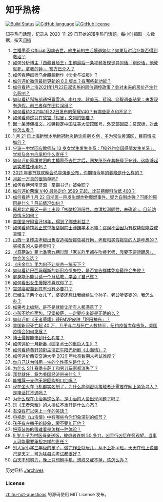 # 知乎热榜
[![Build Status](https://github.com/ToWeLong/zhihu-hot-questions/workflows/CI/badge.svg)](https://github.com/ToWeLong/zhihu-hot-questions/actions)
[![GitHub language](https://img.shields.io/badge/language-golang-orange.svg)](https://golang.org/)
[![GitHub license](https://img.shields.io/github/license/ToWeLong/zhihu-hot-questions)](https://github.com/ToWeLong/zhihu-hot-questions/blob/main/LICENSE)

知乎热门话题，记录从 2020-11-29 日开始的知乎热门话题。每小时抓取一次数据，按天[归档](./archives)

<!-- BEGIN -->

1. [主播墨茶 Official 因病去世，他生前的生活境遇如何？如果及时治疗能否得到救治？](https://www.zhihu.com/question/440488455)
1. [如何分析博主「西藏冒险王」生前最后一条视频发现诡异对话「别说话，他死就死，拿我的锤」，警方已介入？](https://www.zhihu.com/question/440226087)
1. [如何看待画师乌合麒麟新作《命令与征服》？](https://www.zhihu.com/question/440484430)
1. [如何评价微信最新更新的 8.0 版本？有哪些新功能？](https://www.zhihu.com/question/440493709)
1. [如何看待上海2021年1月22日起实施的房价调控政策？会对未来的房价产生什么影响？](https://www.zhihu.com/question/440528949)
1. [如何看待科技部通报曹雪涛、李红良、耿美玉、裴钢、饶毅调查结果：未发现有造假，前三者存在图片误用？](https://www.zhihu.com/question/440515404)
1. [如何看待2021年1月22日发布的荣耀V40？有哪些亮点和不足？](https://www.zhihu.com/question/440424932)
1. [如何看待这只在故宫「假冒」文物的御猫？](https://www.zhihu.com/question/440467237)
1. [因一条涉疆推文，推特锁定中国驻美大使馆账号，外交部回应：莫双标，对此你怎么看？](https://www.zhihu.com/question/440468826)
1. [1 月 21 日上海新增本地新冠肺炎确诊病例 6 例，多为常住黄浦区，目前情况如何？](https://www.zhihu.com/question/440575498)
1. [宁波一中学回应教师与 13 岁女学生发生关系：「校外约会因感情发生关系」，学校及各方应承担什么责任？](https://www.zhihu.com/question/440441596)
1. [如何评价家境贫困的主播墨茶去世之后，网友纷纷在其帐号下充钱，这能够起到实质性作用吗？](https://www.zhihu.com/question/440580116)
1. [2021 年春节联欢晚会总导演组公布，你期待今年的春晚是什么样的？](https://www.zhihu.com/question/413275780)
1. [月薪一万真的很简单吗?](https://www.zhihu.com/question/438452552)
1. [如何看待河南济源「掌掴书记」被免职？](https://www.zhihu.com/question/440506418)
1. [如何评价荣耀 V40 最终定价 3599 元起，比前期爆料价低 400？](https://www.zhihu.com/question/440590541)
1. [如何看待 1 月 22 日浙医一院发生爆炸物爆燃事件，疑为自制炸弹？可能的原因是什么？目前情况如何？](https://www.zhihu.com/question/440606624)
1. [网易北京园区一员工出现「核酸检测阳性，血清检测阴性，未确诊」，目前防疫情况如何？](https://www.zhihu.com/question/440612191)
1. [美国坚守阿富汗18年，得到了哪些利益？](https://www.zhihu.com/question/440184377)
1. [如何看待饶毅正式举报裴钢院士涉嫌学术不端：谬误不会因为有权势就能变成真理？](https://www.zhihu.com/question/440538445)
1. [山西一复印店老板出售变造核酸报告被行拘，老板和买假报告的人是咋想的？买报告的人要担责吗？](https://www.zhihu.com/question/440431269)
1. [《奇葩说》第七季第九期辩题「家长群里都在吹捧老师，我要不要很跟风」，你会怎么选？](https://www.zhihu.com/question/440505584)
1. [《庆余年》里为何不让庆帝一统天下？](https://www.zhihu.com/question/439499164)
1. [如何看待巴西玛瑙斯的新冠疫情失控，是否宣告群体免疫最终会失败？](https://www.zhihu.com/question/440392936)
1. [健身能不能只请一个月私教，学会了自己练？](https://www.zhihu.com/question/412324277)
1. [如何看出女生慢慢不喜欢你了？](https://www.zhihu.com/question/431864798)
1. [宫颈癌疫苗到底有没有必要打？](https://www.zhihu.com/question/66697084)
1. [已经生了两个女儿了，婆婆还想让我继续生个孙子，老公听婆婆的，我怎么办？](https://www.zhihu.com/question/438852126)
1. [如果考上编制，是不是就能让所有人都满意了？](https://www.zhihu.com/question/431148274)
1. [小孩不给吃面包，汉堡披萨，一定要吃米饭是正确的么？](https://www.zhihu.com/question/440509928)
1. [如何评价《王者荣耀》镜FMVP皮肤「炽阳神光」？](https://www.zhihu.com/question/439837252)
1. [美国新冠死亡超 40 万，几乎与二战死亡人数持平，纽约疫苗库存告急，美国疫情会如何发展？](https://www.zhihu.com/question/440233827)
1. [博士最惨能惨到什么程度？](https://www.zhihu.com/question/325144561)
1. [如何评价一月新番《回复术士的重启人生》？](https://www.zhihu.com/question/439502297)
1. [如何看待黄轩领衔主演正午阳光新剧《山海情》？](https://www.zhihu.com/question/410245240)
1. [如何评价西安交通大学 2020 年秋高数期末考试难度？](https://www.zhihu.com/question/440146059)
1. [你自己认为够用一生的个性签名是什么？](https://www.zhihu.com/question/435362231)
1. [为什么 S11 赛季卡萨丁和男刀玩家都消失了？](https://www.zhihu.com/question/439828378)
1. [拜登就任，将为美国经济带来什么？](https://www.zhihu.com/question/440263253)
1. [能推荐一支你无限回购的口红吗？](https://www.zhihu.com/question/411180702)
1. [现在坐火车飞机都实名制了，为什么病例密切接触者还需要在网上紧急寻人？是电话打不通吗？](https://www.zhihu.com/question/440555441)
1. [为什么现在山治黑这么多，是山治的人设出现问题了吗？](https://www.zhihu.com/question/404923382)
1. [玩《王者荣耀》的人排位不重开是什么心态？](https://www.zhihu.com/question/361693190)
1. [有没有可以笑上一年的笑话？](https://www.zhihu.com/question/437311484)
1. [电视剧《山海情》中有哪些令你印象深刻的细节？](https://www.zhihu.com/question/439043719)
1. [孩子有左撇子的迹象，要不要纠正他？](https://www.zhihu.com/question/439923460)
1. [把家装修的很难看是怎样一种体验？](https://www.zhihu.com/question/63597676)
1. [9 岁儿子为村医母亲送饭，被患者连刺 50 多刀，凶手行凶后在旁观望，当事人可能需要承担怎样的责任？](https://www.zhihu.com/question/440474614)
1. [别人家小学三年级的孩子，做完作业就玩儿，从不上补习班，天天在班上说自己是天才，可为啥每次考试都很好？](https://www.zhihu.com/question/440293517)
1. [白天不想努力，晚上只想刷手机，想戒又戒不掉，该怎么办？](https://www.zhihu.com/question/351244619)

<!-- END -->

历史归档 [./archives](./archives)


### License
[zhihu-hot-questions](https://github.com/towelong/zhihu-hot-questions) 的源码使用 MIT License 发布。